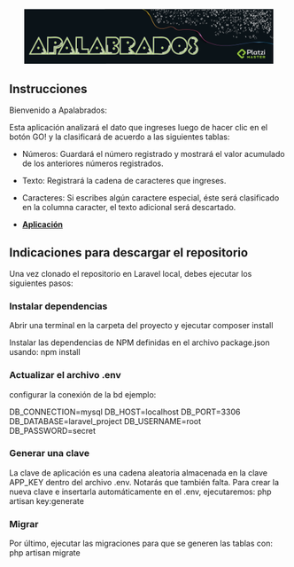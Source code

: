 <p align="center"><a href="https://angelauribe.github.io/apalabrados/" target="_blank"><img src="https://github.com/AngelaUribe/apalabrados/blob/master/public/images/banner.png?raw=true" width="450"></a></p>

## Instrucciones

Bienvenido a Apalabrados:

Esta aplicación analizará el dato que ingreses luego de hacer clic en el botón GO! y la clasificará de acuerdo a las siguientes tablas:

- Números: Guardará el número registrado y mostrará el valor acumulado de los anteriores números registrados.
- Texto: Registrará la cadena de caracteres que ingreses.
- Caracteres: Si escribes algún caractere especial, éste será clasificado en la columna caracter, el texto adicional será descartado.

- **[Aplicación](http://apalabrados.appincdevs.com/public/)**

## Indicaciones para descargar el repositorio
Una vez clonado el repositorio en Laravel local, debes ejecutar los siguientes pasos:

### Instalar dependencias
Abrir una terminal en la carpeta del proyecto y ejecutar
composer install

Instalar las dependencias de NPM definidas en el archivo package.json usando:
npm install

### Actualizar el archivo .env
configurar la conexión de la bd ejemplo:

DB_CONNECTION=mysql
DB_HOST=localhost
DB_PORT=3306
DB_DATABASE=laravel_project
DB_USERNAME=root
DB_PASSWORD=secret

### Generar una clave
La clave de aplicación es una cadena aleatoria almacenada en la clave APP_KEY dentro del archivo .env. Notarás que también falta.
Para crear la nueva clave e insertarla automáticamente en el .env, ejecutaremos:
php artisan key:generate

### Migrar 

Por último, ejecutar las migraciones para que se generen las tablas con:
php artisan migrate 

